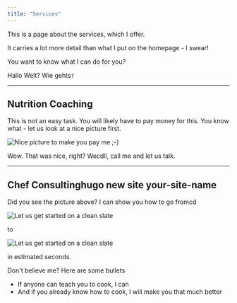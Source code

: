 ```yaml
---
title: "Services"
---
```


This is a page about the services, which I offer.

It carries a lot more detail than what I put on the homepage - I swear!

You want to know what I can do for you?

Hallo Welt? Wie gehts`?`

---

## Nutrition Coaching

This is not an easy task. You will likely have to pay money for this. You know what - let us look at a nice picture first.

![Nice picture to make you pay me ;-)](../images/selective-focus-photography-of-pasta-with-tomato-and-basil-1279330.jpg)

Wow. That was nice, right? Wecdll, call me and let us talk.

---

## Chef Consultinghugo new site your-site-name

Did you see the picture above? I can show you how to go fromcd

![Let us get started on a clean slate](../images/board-bunch-cooking-food-349609.jpg)

to

![Let us get started on a clean slate](../images/woman-pouring-juice-on-glass-3184192.jpg)

in estimated seconds.

Don't believe me? Here are some bullets

* If anyone can teach you to cook, I can
* And if you already know how to cook, I will make you that much better
